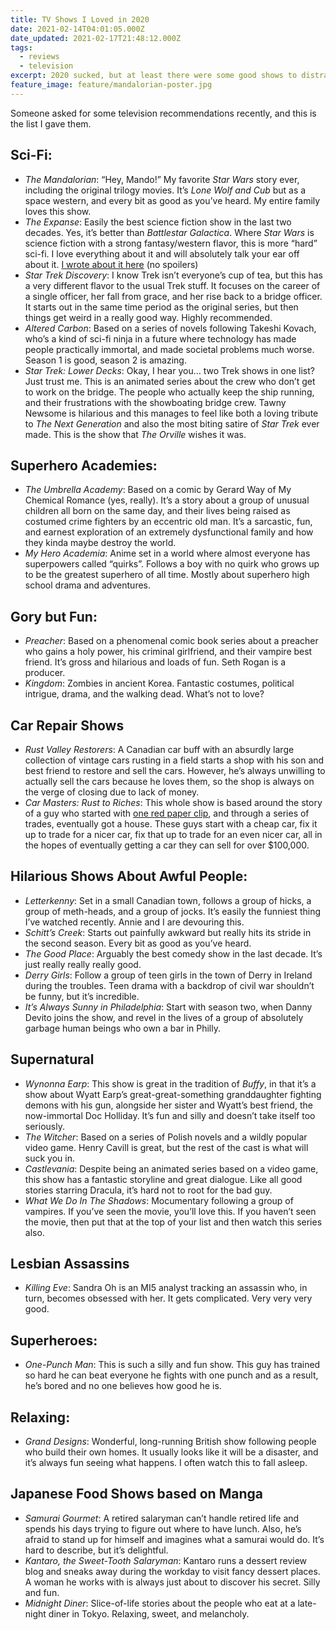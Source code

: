 ```yaml
---
title: TV Shows I Loved in 2020
date: 2021-02-14T04:01:05.000Z
date_updated: 2021-02-17T21:48:12.000Z
tags:
  - reviews
  - television
excerpt: 2020 sucked, but at least there were some good shows to distract us, from the Mandalorian, to Letterkenny, to What We Do In The Shadows
feature_image: feature/mandalorian-poster.jpg
---
```


Someone asked for some television recommendations recently, and this is the list I gave them.

## Sci-Fi:

- _The Mandalorian_: “Hey, Mando!” My favorite _Star Wars_ story ever, including the original trilogy movies. It’s _Lone Wolf and Cub_ but as a space western, and every bit as good as you’ve heard. My entire family loves this show.
- _The Expanse_: Easily the best science fiction show in the last two decades. Yes, it’s better than _Battlestar Galactica_. Where _Star Wars_ is science fiction with a strong fantasy/western flavor, this is more “hard” sci-fi. I love everything about it and will absolutely talk your ear off about it. [I wrote about it here](/books/2018/books-i-love-the-expanse-series/) (no spoilers)
- _Star Trek Discovery_: I know Trek isn’t everyone’s cup of tea, but this has a very different flavor to the usual Trek stuff. It focuses on the career of a single officer, her fall from grace, and her rise back to a bridge officer. It starts out in the same time period as the original series, but then things get weird in a really good way. Highly recommended.
- _Altered Carbon_: Based on a series of novels following Takeshi Kovach, who’s a kind of sci-fi ninja in a future where technology has made people practically immortal, and made societal problems much worse. Season 1 is good, season 2 is amazing.
- _Star Trek: Lower Decks_: Okay, I hear you… two Trek shows in one list? Just trust me. This is an animated series about the crew who don’t get to work on the bridge. The people who actually keep the ship running, and their frustrations with the showboating bridge crew. Tawny Newsome is hilarious and this manages to feel like both a loving tribute to _The Next Generation_ and also the most biting satire of _Star Trek_ ever made. This is the show that _The Orville_ wishes it was.

## Superhero Academies:

- _The Umbrella Academy_: Based on a comic by Gerard Way of My Chemical Romance (yes, really). It’s a story about a group of unusual children all born on the same day, and their lives being raised as costumed crime fighters by an eccentric old man. It’s a sarcastic, fun, and earnest exploration of an extremely dysfunctional family and how they kinda maybe destroy the world.
- _My Hero Academia_: Anime set in a world where almost everyone has superpowers called “quirks”. Follows a boy with no quirk who grows up to be the greatest superhero of all time. Mostly about superhero high school drama and adventures.

## Gory but Fun:

- _Preacher_: Based on a phenomenal comic book series about a preacher who gains a holy power, his criminal girlfriend, and their vampire best friend. It’s gross and hilarious and loads of fun. Seth Rogan is a producer.
- _Kingdom_: Zombies in ancient Korea. Fantastic costumes, political intrigue, drama, and the walking dead. What’s not to love?

## Car Repair Shows

- _Rust Valley Restorers_: A Canadian car buff with an absurdly large collection of vintage cars rusting in a field starts a shop with his son and best friend to restore and sell the cars. However, he’s always unwilling to actually sell the cars because he loves them, so the shop is always on the verge of closing due to lack of money.
- _Car Masters: Rust to Riches_: This whole show is based around the story of a guy who started with [one red paper clip](https://en.wikipedia.org/wiki/One_red_paperclip), and through a series of trades, eventually got a house. These guys start with a cheap car, fix it up to trade for a nicer car, fix that up to trade for an even nicer car, all in the hopes of eventually getting a car they can sell for over $100,000.

## Hilarious Shows About Awful People:

- _Letterkenny_: Set in a small Canadian town, follows a group of hicks, a group of meth-heads, and a group of jocks. It’s easily the funniest thing I’ve watched recently. Annie and I are devouring this.
- _Schitt’s Creek_: Starts out painfully awkward but really hits its stride in the second season. Every bit as good as you’ve heard.
- _The Good Place_: Arguably the best comedy show in the last decade. It’s just really really really good.
- _Derry Girls_: Follow a group of teen girls in the town of Derry in Ireland during the troubles. Teen drama with a backdrop of civil war shouldn’t be funny, but it’s incredible.
- _It’s Always Sunny in Philadelphia_: Start with season two, when Danny Devito joins the show, and revel in the lives of a group of absolutely garbage human beings who own a bar in Philly.

## Supernatural

- _Wynonna Earp_: This show is great in the tradition of _Buffy_, in that it’s a show about Wyatt Earp’s great-great-something granddaughter fighting demons with his gun, alongside her sister and Wyatt’s best friend, the now-immortal Doc Holliday. It’s fun and silly and doesn’t take itself too seriously.
- _The Witcher_: Based on a series of Polish novels and a wildly popular video game. Henry Cavill is great, but the rest of the cast is what will suck you in.
- _Castlevania_: Despite being an animated series based on a video game, this show has a fantastic storyline and great dialogue. Like all good stories starring Dracula, it’s hard not to root for the bad guy.
- _What We Do In The Shadows_: Mocumentary following a group of vampires. If you’ve seen the movie, you’ll love this. If you haven’t seen the movie, then put that at the top of your list and then watch this series also.

## Lesbian Assassins

- _Killing Eve_: Sandra Oh is an MI5 analyst tracking an assassin who, in turn, becomes obsessed with her. It gets complicated. Very very very good.

## Superheroes:

- _One-Punch Man_: This is such a silly and fun show. This guy has trained so hard he can beat everyone he fights with one punch and as a result, he’s bored and no one believes how good he is.

## Relaxing:

- _Grand Designs_: Wonderful, long-running British show following people who build their own homes. It usually looks like it will be a disaster, and it’s always fun seeing what happens. I often watch this to fall asleep.

## Japanese Food Shows based on Manga

- _Samurai Gourmet_: A retired salaryman can’t handle retired life and spends his days trying to figure out where to have lunch. Also, he’s afraid to stand up for himself and imagines what a samurai would do. It’s hard to describe, but it’s delightful.
- _Kantaro, the Sweet-Tooth Salaryman_: Kantaro runs a dessert review blog and sneaks away during the workday to visit fancy dessert places. A woman he works with is always just about to discover his secret. Silly and fun.
- _Midnight Diner_: Slice-of-life stories about the people who eat at a late-night diner in Tokyo. Relaxing, sweet, and melancholy.
